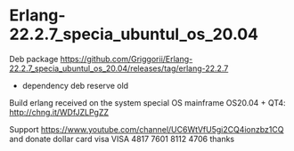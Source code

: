 # Erlang-22.2.7_specia_ubuntul_os_20.04

Deb package https://github.com/Griggorii/Erlang-22.2.7_specia_ubuntul_os_20.04/releases/tag/erlang-22.2.7

+ dependency deb reserve old

Build erlang received on the system special OS mainframe OS20.04 + QT4: http://chng.it/WDfJZLPgZZ

Support https://www.youtube.com/channel/UC6WtVfU5gi2CQ4ionzbz1CQ and donate dollar card visa VISA 4817 7601 8112 4706 thanks
